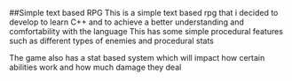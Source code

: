 ##Simple text based RPG
This is a simple text based rpg that i decided to develop to learn C++ and to achieve a better understanding and comfortability with the language
This has some simple procedural features such as different types of enemies and procedural stats

The game also has a stat based system which will impact how certain abilities work and how much damage they deal
